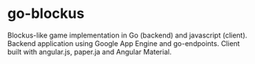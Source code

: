 # go-blockus
Blockus-like game implementation in Go (backend) and javascript (client).
Backend application using Google App Engine and go-endpoints. 
Client built with angular.js, paper.ja and Angular Material.
